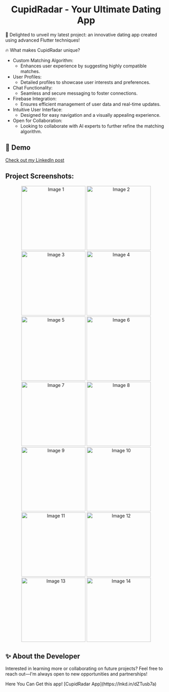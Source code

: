 <h1 align="center" id="title">CupidRadar - Your Ultimate Dating App</h1>

<p id="description">💞 Delighted to unveil my latest project: an innovative dating app created using advanced Flutter techniques!</p>

<p id="description">🔥 What makes CupidRadar unique?</p>
<ul>
    <li>Custom Matching Algorithm:
        <ul>
            <li>Enhances user experience by suggesting highly compatible matches.</li>
        </ul>
    </li>
    <li>User Profiles:
        <ul>
            <li>Detailed profiles to showcase user interests and preferences.</li>
        </ul>
    </li>
    <li>Chat Functionality:
        <ul>
            <li>Seamless and secure messaging to foster connections.</li>
        </ul>
    </li>
    <li>Firebase Integration:
        <ul>
            <li>Ensures efficient management of user data and real-time updates.</li>
        </ul>
    </li>
    <li>Intuitive User Interface:
        <ul>
            <li>Designed for easy navigation and a visually appealing experience.</li>
        </ul>
    </li>
    <li>Open for Collaboration:
        <ul>
            <li>Looking to collaborate with AI experts to further refine the matching algorithm.</li>
        </ul>
    </li>
</ul>

<h2>🚀 Demo</h2>

[Check out my LinkedIn post](https://www.linkedin.com/posts/het-rojivadiya-181ab0226_react-python-nodejs-activity-7127509127462871040-70C8?utm_source=share&utm_medium=member_desktop)

<h2>Project Screenshots:</h2>

<p align="center">
  <img src="https://github.com/HetRojivadiya/CupidRadar_DatingApp_Flutter/blob/master/CupidRadar/1.jpg" width="200" alt="Image 1">
  <img src="https://github.com/HetRojivadiya/CupidRadar_DatingApp_Flutter/blob/master/CupidRadar/2.jpg" width="200" alt="Image 2">
  <img src="https://github.com/HetRojivadiya/CupidRadar_DatingApp_Flutter/blob/master/CupidRadar/3.jpg" width="200" alt="Image 3">
  <img src="https://github.com/HetRojivadiya/CupidRadar_DatingApp_Flutter/blob/master/CupidRadar/4.jpg" width="200" alt="Image 4">
  <img src="https://github.com/HetRojivadiya/CupidRadar_DatingApp_Flutter/blob/master/CupidRadar/5.jpg" width="200" alt="Image 5">
  <img src="https://github.com/HetRojivadiya/CupidRadar_DatingApp_Flutter/blob/master/CupidRadar/6.jpg" width="200" alt="Image 6">
  <img src="https://github.com/HetRojivadiya/CupidRadar_DatingApp_Flutter/blob/master/CupidRadar/7.jpg" width="200" alt="Image 7">
  <img src="https://github.com/HetRojivadiya/CupidRadar_DatingApp_Flutter/blob/master/CupidRadar/8.jpg" width="200" alt="Image 8">
  <img src="https://github.com/HetRojivadiya/CupidRadar_DatingApp_Flutter/blob/master/CupidRadar/9.jpg" width="200" alt="Image 9">
  <img src="https://github.com/HetRojivadiya/CupidRadar_DatingApp_Flutter/blob/master/CupidRadar/10.jpg" width="200" alt="Image 10">
  <img src="https://github.com/HetRojivadiya/CupidRadar_DatingApp_Flutter/blob/master/CupidRadar/11.jpg" width="200" alt="Image 11">
  <img src="https://github.com/HetRojivadiya/CupidRadar_DatingApp_Flutter/blob/master/CupidRadar/12.jpg" width="200" alt="Image 12">
  <img src="https://github.com/HetRojivadiya/CupidRadar_DatingApp_Flutter/blob/master/CupidRadar/13.jpg" width="200" alt="Image 13">
  <img src="https://github.com/HetRojivadiya/CupidRadar_DatingApp_Flutter/blob/master/CupidRadar/14.jpg" width="200" alt="Image 14">
</p>

<h2>✨ About the Developer</h2>
<p>Interested in learning more or collaborating on future projects? Feel free to reach out—I'm always open to new opportunities and partnerships!</p>

<p>Here You Can Get this app! [CupidRadar App](https://lnkd.in/dZTusb7a)</p>
